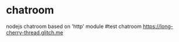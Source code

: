 # chatroom
nodejs chatroom based on 'http' module
#test chatroom
https://long-cherry-thread.glitch.me
